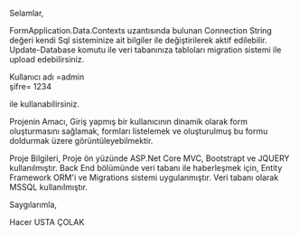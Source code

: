 Selamlar,

  FormApplication.Data.Contexts uzantısında bulunan Connection String değeri kendi Sql sisteminize ait bilgiler ile değiştirilerek aktif edilebilir.
  Update-Database komutu ile veri tabanınıza tabloları migration sistemi ile upload edebilirsiniz.
  
  Kullanıcı adı =admin                                                                                                                            
  şifre= 1234

ile kullanabilirsiniz.

Projenin Amacı, 
Giriş yapmış bir kullanıcının dinamik olarak form oluşturmasını sağlamak, formları listelemek ve oluşturulmuş bu formu doldurmak üzere görüntüleyebilmektir.

Proje Bilgileri,
Proje ön yüzünde ASP.Net Core MVC, Bootstrapt ve JQUERY kullanılmıştır.
Back End bölümünde veri tabanı ile haberleşmek için, Entity Framework ORM'i ve Migrations sistemi uygulanmıştır.
Veri tabanı olarak MSSQL kullanılmıştır.

Saygılarımla,

Hacer USTA ÇOLAK

